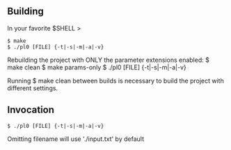 Building
--------

In your favorite $SHELL >

    $ make 
    $ ./pl0 [FILE] {-t|-s|-m|-a|-v}

Rebuilding the project with ONLY the parameter extensions enabled:
    $ make clean
    $ make params-only
    $ ./pl0 [FILE] {-t|-s|-m|-a|-v}

Running
    $ make clean
between builds is necessary to build the project with different settings.

Invocation
----------

    $ ./pl0 [FILE] {-t|-s|-m|-a|-v}

Omitting filename will use './input.txt' by default
